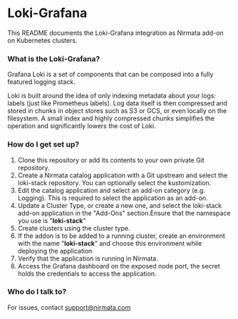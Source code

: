 # Loki-Grafana

This README documents the Loki-Grafana integration as Nirmata add-on on Kubernetes clusters.

### What is the Loki-Grafana?

Grafana Loki is a set of components that can be composed into a fully featured logging stack.

Loki is built around the idea of only indexing metadata about your logs: labels (just like Prometheus labels). Log data itself is then compressed and stored in chunks in object stores such as S3 or GCS, or even locally on the filesystem. A small index and highly compressed chunks simplifies the operation and significantly lowers the cost of Loki.

### How do I get set up?
1. Clone this repository or add its contents to your own private Git repository.
2. Create a Nirmata catalog application with a Git upstream and select the loki-stack repository. You can optionally select the kustomization.
3. Edit the catalog application and select an add-on category (e.g. Logging). This is required to select the application as an add-on.
4. Update a Cluster Type, or create a new one, and select the loki-stack add-on application in the "Add-Ons" section.Ensure that the namespace you use is "**loki-stack**"
5. Create clusters using the cluster type.
6. If the addon is to be added to a running cluster, create an environment with the name "**loki-stack**" and choose this environment while deploying the application
7. Verify that the application is running in Nirmata. 
8. Access the Grafana dashboard on the exposed node port, the secret holds the credentials to access the application.

### Who do I talk to?
For issues, contact support@nirmata.com
